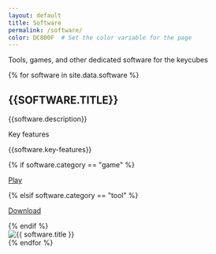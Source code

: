 ```yaml
---
layout: default
title: Software
permalink: /software/
color: DC800F  # Set the color variable for the page
---
```


<section>
    <!-- Software Citation Section -->
    <div class="citation" style="background-color: #{{page.color}}">
        <p>Tools, games, and other dedicated software for the keycubes</p>
    </div>
    <!-- Loop through Software Data -->
    {% for software in site.data.software %}
    <div class="software">
        <div class="description">
            <!-- Software Title and Description -->
            <h2 style="text-transform: uppercase"><i class="fa-solid fa-square" style="color: #{{ page.color }}"></i> {{software.title}} </h2>
            <p> {{software.description}}</p>
            <!-- Key Features of the Software -->
            <p style="color: #{{ page.color }}"> Key features</p>
            <p> {{software.key-features}} </p>
            <!-- Play/Download Link based on Category -->
            {% if software.category == "game" %}
            <a href="{{ software.link }}" class="link"><p>Play</p></a>
            {% elsif software.category == "tool" %}
            <a href="{{ software.link }}" class="link"><p>Download</p></a>
            {% endif %}
        </div>
        <!-- Software Image Container -->
        <div class="img-container">
            <img src="{{ software.image }}" alt="{{ software.title }}">
            <div class="separator"></div>
        </div>
    </div>
    {% endfor %}

</section>
